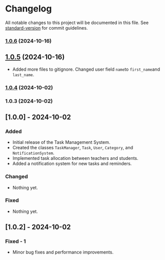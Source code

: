 # Changelog

All notable changes to this project will be documented in this file. See [standard-version](https://github.com/conventional-changelog/standard-version) for commit guidelines.

### [1.0.6](https://github.com/BeatrizSanssi/L2-Task-Manager/compare/v1.0.5...v1.0.6) (2024-10-16)

## [1.0.5](https://github.com/BeatrizSanssi/L2-Task-Manager/compare/v1.0.4...v1.0.5) (2024-10-16)

- Added more files to gitignore. Changed user field `name`to `first_name`and `last_name`.

### [1.0.4](https://github.com/BeatrizSanssi/L2-Task-Manager/compare/v1.0.3...v1.0.4) (2024-10-02)

### 1.0.3 (2024-10-02)

## [1.0.0] - 2024-10-02

### Added

- Initial release of the Task Management System.
- Created the classes `TaskManager`, `Task`, `User`, `Category`, and `NotificationSystem`.
- Implemented task allocation between teachers and students.
- Added a notification system for new tasks and reminders.

### Changed

- Nothing yet.

### Fixed

- Nothing yet.

## [1.0.2] - 2024-10-02

### Fixed - 1

- Minor bug fixes and performance improvements.
